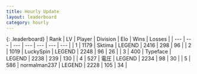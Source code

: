 ```yaml
---
title: Hourly Update
layout: leaderboard
category: hourly
---
```


{: .leaderboard}
| Rank | LV | Player | Division | Elo | Wins | Losses |
| --- | --- | --- | --- | --- | --- | --- |
| <span data-change="0">1</span> | 1179 | <span title="ID: 353063">Sktima</span> | LEGEND | <span data-change="0">2416</span> | <span data-change="0">298</span> | <span data-change="0">96</span> |
| <span data-change="0">2</span> | 1019 | <span title="ID: 498412">LuckySpin</span> | LEGEND | <span data-change="0">2248</span> | <span data-change="0">96</span> | <span data-change="0">26</span> |
| <span data-change="0">3</span> | 400 | <span title="ID: 628233">Typeface</span> | LEGEND | <span data-change="0">2238</span> | <span data-change="0">239</span> | <span data-change="0">130</span> |
| <span data-change="3">4</span> | 527 | <span title="ID: 407707">電圧</span> | LEGEND | <span data-change="11">2234</span> | <span data-change="3">98</span> | <span data-change="0">30</span> |
| <span data-change="-1">5</span> | 586 | <span title="ID: 540475">normalman237</span> | LEGEND | <span data-change="0">2228</span> | <span data-change="0">105</span> | <span data-change="0">34</span> |